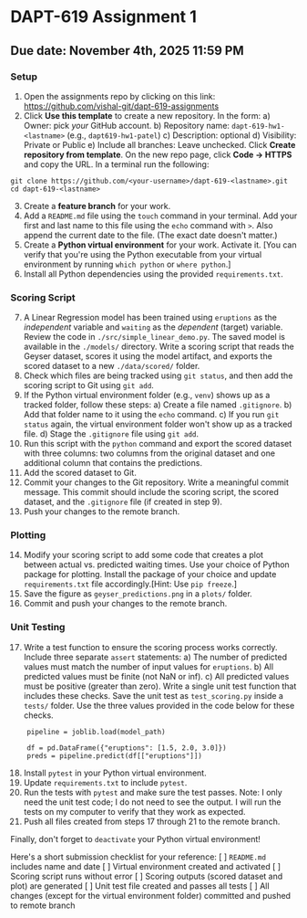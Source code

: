 # DAPT-619 Assignment 1
## Due date: November 4th, 2025 11:59 PM

### Setup
1. Open the assignments repo by clicking on this link: https://github.com/vishal-git/dapt-619-assignments 
2. Click **Use this template** to create a new repository. In the form:
    a) Owner: pick *your* GitHub account.
    b) Repository name: `dapt-619-hw1-<lastname>` (e.g., `dapt619-hw1-patel`)
    c) Description: optional
    d) Visibility: Private or Public
    e) Include all branches: Leave unchecked. 
Click **Create repository from template**.
On the new repo page, click **Code -> HTTPS** and copy the URL.
In a terminal run the following:
```
git clone https://github.com/<your-username>/dapt-619-<lastname>.git
cd dapt-619-<lastname>
```
3. Create a **feature branch** for your work. 
4. Add a `README.md` file using the `touch` command in your terminal. Add your first and last name to this file using the `echo` command with `>`. Also append the current date to the file. (The exact date doesn't matter.)
5. Create a **Python virtual environment** for your work. Activate it. [You can verify that you're using the Python executable from your virtual environment by running `which python` or `where python`.]
6. Install all Python dependencies using the provided `requirements.txt`.

### Scoring Script
7. A Linear Regression model has been trained using `eruptions` as the *independent* variable and `waiting` as the *dependent* (target) variable. Review the code in `./src/simple_linear_demo.py`. The saved model is available in the `./models/` directory.
Write a scoring script that reads the Geyser dataset, scores it using the model artifact, and exports the scored dataset to a new `./data/scored/` folder.
8. Check which files are being tracked using `git status`, and then add the scoring script to Git using `git add`.
9. If the Python virtual environment folder (e.g., `venv`) shows up as a tracked folder, follow these steps:
    a) Create a file named `.gitignore`.
    b) Add that folder name to it using the `echo` command. 
    c) If you run `git status` again, the virtual environment folder won't show up as a tracked file.
    d) Stage the `.gitignore` file using `git add`.
10. Run this script with the `python` command and export the scored dataset with three columns: two columns from the original dataset and one additional column that contains the predictions.
11. Add the scored dataset to Git.
12. Commit your changes to the Git repository. Write a meaningful commit message. This commit should include the scoring script, the scored dataset, and the `.gitignore` file (if created in step 9). 
13. Push your changes to the remote branch.

### Plotting
14. Modify your scoring script to add some code that creates a plot between actual vs. predicted waiting times. Use your choice of Python package for plotting. Install the package of your choice and update `requirements.txt` file accordingly.[Hint: Use `pip freeze`.]
15. Save the figure as `geyser_predictions.png` in a `plots/` folder.
16. Commit and push your changes to the remote branch. 

### Unit Testing
17. Write a test function to ensure the scoring process works correctly. Include three separate `assert` statements:
    a) The number of predicted values must match the number of input values for `eruptions`.
    b) All predicted values must be finite (not NaN or inf).
    c) All predicted values must be positive (greater than zero).
Write a single unit test function that includes these checks. Save the unit test as `test_scoring.py` inside a `tests/` folder.
Use the three values provided in the code below for these checks.
```
    pipeline = joblib.load(model_path)

    df = pd.DataFrame({"eruptions": [1.5, 2.0, 3.0]})
    preds = pipeline.predict(df[["eruptions"]])
```
18. Install `pytest` in your Python virtual environment.
19. Update `requirements.txt` to include `pytest`. 
20. Run the tests with `pytest` and make sure the test passes. Note: I only need the unit test code; I do not need to see the output. I will run the tests on my computer to verify that they work as expected.
21. Push all files created from steps 17 through 21 to the remote branch.

Finally, don't forget to `deactivate` your Python virtual environment!

Here's a short submission checklist for your reference:
[ ] `README.md` includes name and date
[ ] Virtual environment created and activated
[ ] Scoring script runs without error
[ ] Scoring outputs (scored dataset and plot) are generated
[ ] Unit test file created and passes all tests
[ ] All changes (except for the virtual environment folder) committed and pushed to remote branch